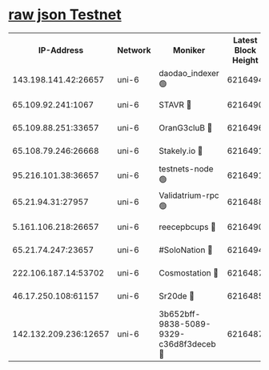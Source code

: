 [raw json Testnet](https://rpc-check.junot.stavr.tech/junot/rpc-junot-result.json)
=


<table><tr><th>IP-Address</th><th>Network</th><th>Moniker</th><th>Latest Block Height</th><th>Earliest Block Height</th><th>Catching Up</th><th>Tx Index</th><th>Voting Power</th><th>Scan Time</th></tr><tr><td>143.198.141.42:26657</td><td>uni-6</td><td>daodao_indexer 🟢</td><td>6216494</td><td>1</td><td>False</td><td>off</td><td>0</td><td>2023-12-19T13:30:32.754884022UTC</td></tr><tr><td>65.109.92.241:1067</td><td>uni-6</td><td>STAVR 🔴</td><td>6216490</td><td>1138541</td><td>False</td><td>on</td><td>6047</td><td>2023-12-19T13:30:20.018175123UTC</td></tr><tr><td>65.109.88.251:33657</td><td>uni-6</td><td>OranG3cluB 🔴</td><td>6216496</td><td>1138541</td><td>False</td><td>on</td><td>11</td><td>2023-12-19T13:30:37.235143145UTC</td></tr><tr><td>65.108.79.246:26668</td><td>uni-6</td><td>Stakely.io 🔴</td><td>6216491</td><td>1570872</td><td>False</td><td>on</td><td>1310804</td><td>2023-12-19T13:30:20.996283131UTC</td></tr><tr><td>95.216.101.38:36657</td><td>uni-6</td><td>testnets-node 🟢</td><td>6216491</td><td>1615130</td><td>False</td><td>on</td><td>0</td><td>2023-12-19T13:30:23.387658187UTC</td></tr><tr><td>65.21.94.31:27957</td><td>uni-6</td><td>Validatrium-rpc 🟢</td><td>6216488</td><td>2943363</td><td>False</td><td>on</td><td>0</td><td>2023-12-19T13:30:15.584941448UTC</td></tr><tr><td>5.161.106.218:26657</td><td>uni-6</td><td>reecepbcups 🔴</td><td>6216490</td><td>4468422</td><td>False</td><td>on</td><td>105015</td><td>2023-12-19T13:30:20.626182734UTC</td></tr><tr><td>65.21.74.247:23657</td><td>uni-6</td><td>#SoloNation 🔴</td><td>6216494</td><td>5208001</td><td>False</td><td>on</td><td>112</td><td>2023-12-19T13:30:31.891242592UTC</td></tr><tr><td>222.106.187.14:53702</td><td>uni-6</td><td>Cosmostation 🔴</td><td>6216487</td><td>5344501</td><td>False</td><td>on</td><td>110003</td><td>2023-12-19T13:30:13.205454396UTC</td></tr><tr><td>46.17.250.108:61157</td><td>uni-6</td><td>Sr20de 🔴</td><td>6216485</td><td>5727371</td><td>False</td><td>on</td><td>28</td><td>2023-12-19T13:30:07.426464808UTC</td></tr><tr><td>142.132.209.236:12657</td><td>uni-6</td><td>3b652bff-9838-5089-9329-c36d8f3deceb 🔴</td><td>6216487</td><td>6201280</td><td>False</td><td>on</td><td>157563</td><td>2023-12-19T13:30:11.818743346UTC</td></tr></table>